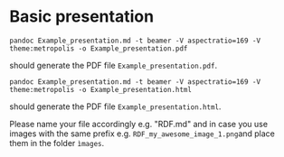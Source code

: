 # Basic presentation 

```
pandoc Example_presentation.md -t beamer -V aspectratio=169 -V theme:metropolis -o Example_presentation.pdf
```

should generate the PDF file `Example_presentation.pdf`.

```
pandoc Example_presentation.md -t beamer -V aspectratio=169 -V theme:metropolis -o Example_presentation.html
```

should generate the PDF file `Example_presentation.html`.

Please name your file accordingly e.g. "RDF.md" and in case you use
images with the same prefix e.g. `RDF_my_awesome_image_1.png`and place
them in the folder `ìmages`.
